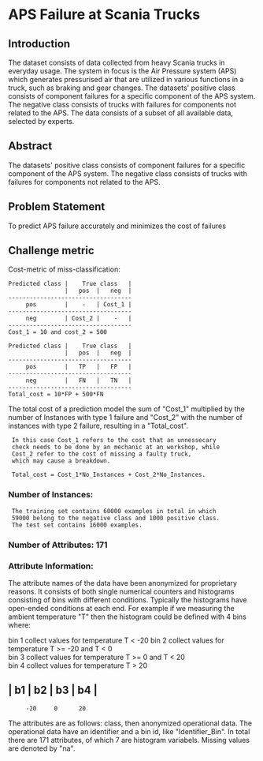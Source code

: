 # APS Failure at Scania Trucks
## Introduction
The dataset consists of data collected from heavy Scania
trucks in everyday usage. The system in focus is the
Air Pressure system (APS) which generates pressurised
air that are utilized in various functions in a truck,
such as braking and gear changes. The datasets'
positive class consists of component failures
for a specific component of the APS system.
The negative class consists of trucks with failures
for components not related to the APS. The data consists
of a subset of all available data, selected by experts.

## Abstract 
The datasets' positive class consists of component failures for a specific component of the APS system. 
The negative class consists of trucks with failures for components not related to the APS.

## Problem Statement
To predict APS failure accurately and minimizes the cost of failures

## Challenge metric

Cost-metric of miss-classification:
```
Predicted class |    True class   |
                |   pos  |   neg  |
-----------------------------------
     pos        |    -   | Cost_1 |
-----------------------------------
     neg        | Cost_2 |    -   |
-----------------------------------
Cost_1 = 10 and cost_2 = 500
```
```
Predicted class |    True class   |
                |   pos  |   neg  |
-----------------------------------
     pos        |   TP   |   FP   |
-----------------------------------
     neg        |   FN   |   TN   |
-----------------------------------
Total_cost = 10*FP + 500*FN
```
The total cost of a prediction model the sum of "Cost_1" 
     multiplied by the number of Instances with type 1 failure 
     and "Cost_2" with the number of instances with type 2 failure, 
     resulting in a "Total_cost".

     In this case Cost_1 refers to the cost that an unnessecary 
     check needs to be done by an mechanic at an workshop, while 
     Cost_2 refer to the cost of missing a faulty truck, 
     which may cause a breakdown.

     Total_cost = Cost_1*No_Instances + Cost_2*No_Instances.

### Number of Instances: 
     The training set contains 60000 examples in total in which 
     59000 belong to the negative class and 1000 positive class. 
     The test set contains 16000 examples. 

### Number of Attributes: 171 

### Attribute Information:
   The attribute names of the data have been anonymized for 
   proprietary reasons. It consists of both single numerical 
   counters and histograms consisting of bins with different 
   conditions. Typically the histograms have open-ended 
   conditions at each end. For example if we measuring 
   the ambient temperature "T" then the histogram could 
   be defined with 4 bins where: 

   bin 1 collect values for temperature T < -20
   bin 2 collect values for temperature T >= -20 and T < 0     
   bin 3 collect values for temperature T >= 0 and T < 20  
   bin 4 collect values for temperature T > 20 

   |  b1  |  b2  |  b3  |  b4  |   
   ----------------------------- 
         -20     0      20

  The attributes are as follows: class, then 
  anonymized operational data. The operational data have 
  an identifier and a bin id, like "Identifier_Bin".
  In total there are 171 attributes, of which 7 are 
  histogram variabels. Missing values are denoted by "na".
